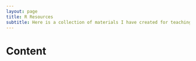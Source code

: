 ```yaml
---
layout: page
title: R Resources
subtitle: Here is a collection of materials I have created for teaching R. 
---
```

# Content
